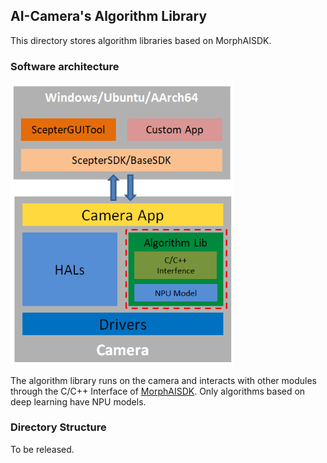 ## AI-Camera's Algorithm Library

This directory stores algorithm libraries based on MorphAISDK. 

### Software architecture

<img src="assets/architecture.png" alt="architecture" style="zoom:80%;" />

The algorithm library runs on the camera and interacts with other modules through the C/C++ Interface of [MorphAISDK](https://github.com/ScepterSW/MorphAISDK). Only algorithms based on deep learning have NPU models.

### Directory Structure

To be released.

